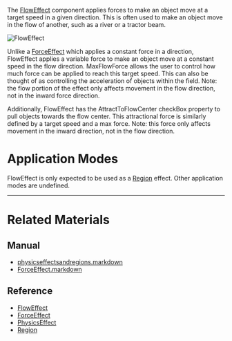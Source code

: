 The [FlowEffect](https://github.com/zeroengineteam/ZeroDocs/code_reference/class_reference/FlowEffect.markdown) component applies forces to make an object move at a target speed in a given direction. This is often used to make an object move in the flow of another, such as a river or a tractor beam.



![FlowEffect](https://media.githubusercontent.com/media/zeroengineteam/ZeroFiles/master/doc_files/46701.png)


Unlike a [ForceEffect](https://github.com/zeroengineteam/ZeroDocs/zero_editor_documentation/zeromanual/physics/physicseffectsandregions/ForceEffect.markdown) which applies a constant force in a direction, FlowEffect applies a variable force to make an object move at a constant speed in the flow direction. MaxFlowForce  allows the user to control how much force can be applied to reach this target speed. This can also be thought of as controlling the acceleration of objects within the field. Note: the flow portion of the effect only affects movement in the flow direction, not in the inward force direction.

Additionally, FlowEffect has the AttractToFlowCenter checkBox property to pull objects towards the flow center. This attractional force is similarly defined by a target speed and a max force. Note: this force only affects movement in the inward direction, not in the flow direction.

 #  Application Modes
FlowEffect is only expected to be used as a [Region](https://github.com/zeroengineteam/ZeroDocs/code_reference/class_reference/Region.markdown) effect. Other application modes are undefined.

---
 #  Related Materials
 ##  Manual
- [physicseffectsandregions.markdown](https://github.com/zeroengineteam/ZeroDocs/zero_editor_documentation/zeromanual/physics/physicseffectsandregions.markdown)
- [ForceEffect.markdown](https://github.com/zeroengineteam/ZeroDocs/zero_editor_documentation/zeromanual/physics/physicseffectsandregions/ForceEffect.markdown)

 ##  Reference
- [FlowEffect](https://github.com/zeroengineteam/ZeroDocs/code_reference/class_reference/FlowEffect.markdown)
- [ForceEffect](https://github.com/zeroengineteam/ZeroDocs/code_reference/class_reference/ForceEffect.markdown)
- [PhysicsEffect](https://github.com/zeroengineteam/ZeroDocs/code_reference/class_reference/PhysicsEffect.markdown)
- [Region](https://github.com/zeroengineteam/ZeroDocs/code_reference/class_reference/Region.markdown)
 

 
